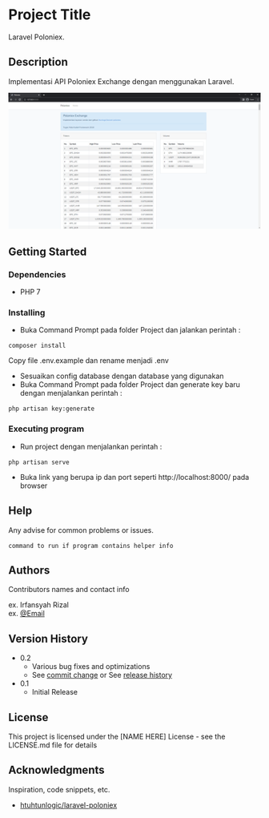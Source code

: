 # Project Title

Laravel Poloniex.

## Description

Implementasi API Poloniex Exchange dengan menggunakan Laravel.

![Front Page](https://github.com/irfansyah-r/laravel-poloniex/blob/main/preview/Front.png?raw=true)

## Getting Started

### Dependencies

* PHP 7

### Installing

* Buka Command Prompt pada folder Project dan jalankan perintah :
```
composer install
```
Copy file .env.example dan rename menjadi .env
* Sesuaikan config database dengan database yang digunakan
* Buka Command Prompt pada folder Project dan generate key baru dengan menjalankan perintah :
```
php artisan key:generate
```


### Executing program

* Run project dengan menjalankan perintah :
```
php artisan serve
```
* Buka link yang berupa ip dan port seperti http://localhost:8000/ pada browser

## Help

Any advise for common problems or issues.
```
command to run if program contains helper info
```

## Authors

Contributors names and contact info

ex. Irfansyah Rizal  
ex. [@Email](mailto:irfansyah.rizal.20@gmail.com)

## Version History

* 0.2
    * Various bug fixes and optimizations
    * See [commit change]() or See [release history]()
* 0.1
    * Initial Release

## License

This project is licensed under the [NAME HERE] License - see the LICENSE.md file for details

## Acknowledgments

Inspiration, code snippets, etc.
* [htuhtunlogic/laravel-poloniex](https://github.com/htunlogic/laravel-poloniex)
